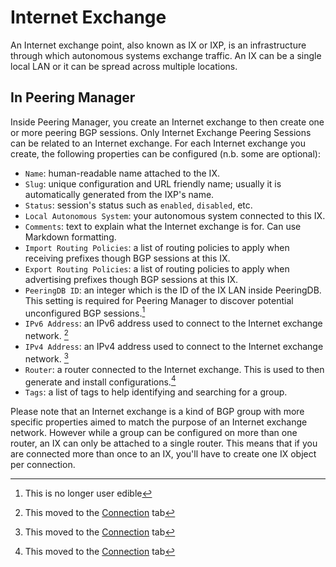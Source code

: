 # Internet Exchange

An Internet exchange point, also known as IX or IXP, is an infrastructure
through which autonomous systems exchange traffic. An IX can be a single local
LAN or it can be spread across multiple locations.

## In Peering Manager

Inside Peering Manager, you create an Internet exchange to then create one or
more peering BGP sessions. Only Internet Exchange Peering Sessions can be
related to an Internet exchange. For each Internet exchange you create,
the following properties can be configured (n.b. some are optional):

* `Name`: human-readable name attached to the IX.
* `Slug`: unique configuration and URL friendly name; usually it is
   automatically generated from the IXP's name.
* `Status`: session's status such as `enabled`, `disabled`, etc.
* `Local Autonomous System`: your autonomous system connected to this IX.
* `Comments`: text to explain what the Internet exchange is for. Can use
  Markdown formatting.
* `Import Routing Policies`: a list of routing policies to apply when
   receiving prefixes though BGP sessions at this IX.
* `Export Routing Policies`: a list of routing policies to apply when
   advertising prefixes though BGP sessions at this IX.
* `PeeringDB ID`: an integer which is the ID of the IX LAN inside PeeringDB.
  This setting is required for Peering Manager to discover potential
  unconfigured BGP sessions.[^1]
* `IPv6 Address`: an IPv6 address used to connect to the Internet exchange
  network. [^2]
* `IPv4 Address`: an IPv4 address used to connect to the Internet exchange
  network. [^2]
* `Router`: a router connected to the Internet exchange. This is used to then
  generate and install configurations.[^2]
* `Tags`: a list of tags to help identifying and searching for a group.

Please note that an Internet exchange is a kind of BGP group with more specific
properties aimed to match the purpose of an Internet exchange network. However
while a group can be configured on more than one router, an IX can only be
attached to a single router. This means that if you are connected more than
once to an IX, you'll have to create one IX object per connection.

[^1]: This is no longer user edible
[^2]: This moved to the [Connection](../net/connection.md) tab
